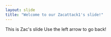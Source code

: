 ```yaml
---
layout: slide
title: "Welcome to our Zacattack1's slide!"
---
```

This is Zac's slide
Use the left arrow to go back!